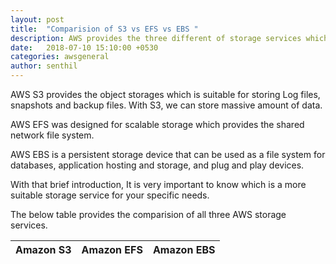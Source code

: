 ```yaml
---
layout: post
title:  "Comparision of S3 vs EFS vs EBS "
description: AWS provides the three different of storage services which are S3, EFS and EBS. All these services are great, but only if you use them in accordance with their purpose.
date:   2018-07-10 15:10:00 +0530
categories: awsgeneral
author: senthil
---
```


AWS S3 provides the object storages which is suitable for storing Log files, snapshots and backup files. With S3, we can store massive amount of data.

AWS EFS was designed for scalable storage which provides the shared network file system.

AWS EBS is a persistent storage device that can be used as a file system for databases, application hosting and storage, and plug and play devices.

With that brief introduction, It is very important to know which is a more suitable storage service for your specific needs.

The below table provides the comparision of all three AWS storage services.

|        Amazon S3              |        Amazon EFS           |         Amazon EBS      |            
| ----------------------------  |  -------------------------  |  ---------------------  |  

